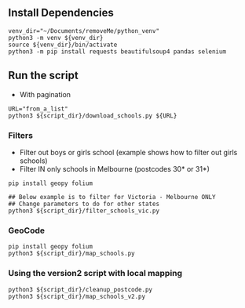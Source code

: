 
##  Install Dependencies

```
venv_dir="~/Documents/removeMe/python_venv"
python3 -m venv ${venv_dir}
source ${venv_dir}/bin/activate
python3 -m pip install requests beautifulsoup4 pandas selenium
```

## Run the script

- With pagination
```
URL="from_a_list"
python3 ${script_dir}/download_schools.py ${URL}
```

### Filters
- Filter out boys or girls school (example shows how to filter out girls schools)
- Filter IN only schools in Melbourne (postcodes 30* or 31*)

```
pip install geopy folium

## Below example is to filter for Victoria - Melbourne ONLY
## Change parameters to do for other states
python3 ${script_dir}/filter_schools_vic.py
```

### GeoCode
```
pip install geopy folium
python3 ${script_dir}/map_schools.py

```

### Using the version2 script with local mapping

```
python3 ${script_dir}/cleanup_postcode.py
python3 ${script_dir}/map_schools_v2.py
```

